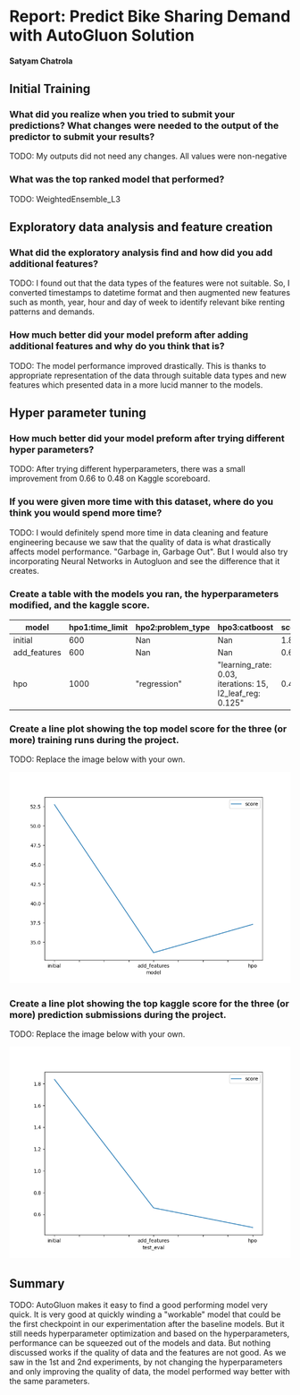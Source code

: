 # Report: Predict Bike Sharing Demand with AutoGluon Solution
#### Satyam Chatrola

## Initial Training
### What did you realize when you tried to submit your predictions? What changes were needed to the output of the predictor to submit your results?
TODO: My outputs did not need any changes. All values were non-negative

### What was the top ranked model that performed?
TODO: WeightedEnsemble_L3

## Exploratory data analysis and feature creation
### What did the exploratory analysis find and how did you add additional features?
TODO: I found out that the data types of the features were not suitable. So, I converted timestamps to datetime format and then augmented new features such as month, year, hour and day of week to identify relevant bike renting patterns and demands.

### How much better did your model preform after adding additional features and why do you think that is?
TODO: The model performance improved drastically. This is thanks to appropriate representation of the data through suitable data types and new features which presented data in a more lucid manner to the models.

## Hyper parameter tuning
### How much better did your model preform after trying different hyper parameters?
TODO: After trying different hyperparameters, there was a small improvement from 0.66 to 0.48 on Kaggle scoreboard.

### If you were given more time with this dataset, where do you think you would spend more time?
TODO: I would definitely spend more time in data cleaning and feature engineering because we saw that the quality of data is what drastically affects model performance. "Garbage in, Garbage Out". But I would also try incorporating Neural Networks in Autogluon and see the difference that it creates.

### Create a table with the models you ran, the hyperparameters modified, and the kaggle score.
|model|hpo1:time_limit|hpo2:problem_type|hpo3:catboost|score|
|--|--|--|--|--|
|initial|600|Nan|Nan|1.84|
|add_features|600|Nan|Nan|0.66|
|hpo|1000|"regression"|"learning_rate: 0.03, iterations: 15, l2_leaf_reg: 0.125"|0.48|

### Create a line plot showing the top model score for the three (or more) training runs during the project.

TODO: Replace the image below with your own.

![model_train_score.png](./model_train_score.png)

### Create a line plot showing the top kaggle score for the three (or more) prediction submissions during the project.

TODO: Replace the image below with your own.

![model_test_score.png](./model_test_score.png)

## Summary
TODO: AutoGluon makes it easy to find a good performing model very quick. It is very good at quickly winding a "workable" model that could be the first checkpoint in our experimentation after the baseline models. But it still needs hyperparameter optimization and based on the hyperparameters, performance can be squeezed out of the models and data. But nothing discussed works if the quality of data and the features are not good. As we saw in the 1st and 2nd experiments, by not changing the hyperparameters and only improving the quality of data, the model performed way better with the same parameters.
